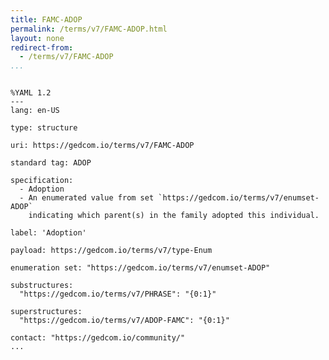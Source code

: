 ```yaml
---
title: FAMC-ADOP
permalink: /terms/v7/FAMC-ADOP.html
layout: none
redirect-from:
  - /terms/v7/FAMC-ADOP
...
```


```

%YAML 1.2
---
lang: en-US

type: structure

uri: https://gedcom.io/terms/v7/FAMC-ADOP

standard tag: ADOP

specification:
  - Adoption
  - An enumerated value from set `https://gedcom.io/terms/v7/enumset-ADOP`
    indicating which parent(s) in the family adopted this individual.

label: 'Adoption'

payload: https://gedcom.io/terms/v7/type-Enum

enumeration set: "https://gedcom.io/terms/v7/enumset-ADOP"

substructures:
  "https://gedcom.io/terms/v7/PHRASE": "{0:1}"

superstructures:
  "https://gedcom.io/terms/v7/ADOP-FAMC": "{0:1}"

contact: "https://gedcom.io/community/"
...

```
